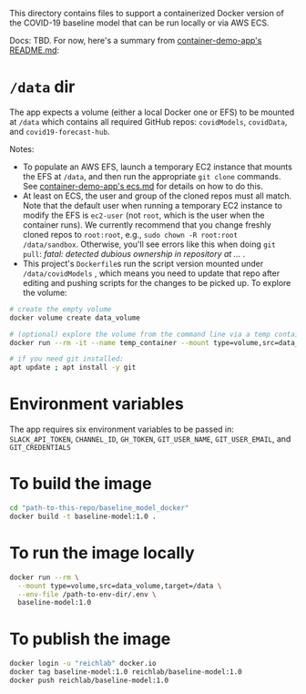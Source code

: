 This directory contains files to support a containerized Docker version of the COVID-19 baseline model that can be run locally or via AWS ECS.

Docs: TBD. For now, here's a summary from [container-demo-app's README.md](https://github.com/reichlab/container-demo-app/blob/main/README.md):

# `/data` dir

The app expects a volume (either a local Docker one or EFS) to be mounted at `/data` which contains all required GitHub repos: `covidModels`, `covidData`, and `covid19-forecast-hub`.

Notes:
- To populate an AWS EFS, launch a temporary EC2 instance that mounts the EFS at `/data`, and then run the appropriate `git clone` commands. See [container-demo-app's ecs.md](https://github.com/reichlab/container-demo-app/blob/main/ecs.md) for details on how to do this.
- At least on ECS, the user and group of the cloned repos must all match. Note that the default user when running a temporary EC2 instance to modify the EFS is `ec2-user` (not `root`, which is the user when the container runs). We currently recommend that you change freshly cloned repos to `root:root`, e.g., `sudo chown -R root:root /data/sandbox`. Otherwise, you'll see errors like this when doing `git pull`: _fatal: detected dubious ownership in repository at ..._ .
- This project's `Dockerfile`s run the script version mounted under `/data/covidModels` , which means you need to update that repo after editing and pushing scripts for the changes to be picked up. To explore the volume:

```bash
# create the empty volume
docker volume create data_volume

# (optional) explore the volume from the command line via a temp container
docker run --rm -it --name temp_container --mount type=volume,src=data_volume,target=/data ubuntu /bin/bash

# if you need git installed:
apt update ; apt install -y git
```

# Environment variables

The app requires six environment variables to be passed in: `SLACK_API_TOKEN`, `CHANNEL_ID`, `GH_TOKEN`, `GIT_USER_NAME`, `GIT_USER_EMAIL`, and `GIT_CREDENTIALS`

# To build the image

```bash
cd "path-to-this-repo/baseline_model_docker"
docker build -t baseline-model:1.0 .
```

# To run the image locally

```bash
docker run --rm \
  --mount type=volume,src=data_volume,target=/data \
  --env-file /path-to-env-dir/.env \
  baseline-model:1.0
```

# To publish the image

```bash
docker login -u "reichlab" docker.io
docker tag baseline-model:1.0 reichlab/baseline-model:1.0
docker push reichlab/baseline-model:1.0
```
